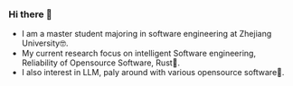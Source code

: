 ### Hi there 👋
- I am a master student majoring in software engineering at Zhejiang University🤓. 
- My current research focus on intelligent Software engineering, Reliability of Opensource Software, Rust🧐.
- I also interest in LLM, paly around with various opensource software🥰.
<!--
**mirthfulLee/mirthfulLee** is a ✨ _special_ ✨ repository because its `README.md` (this file) appears on your GitHub profile.

Here are some ideas to get you started:

- 🔭 I’m currently working on ...
- 🌱 I’m currently learning ...
- 👯 I’m looking to collaborate on ...
- 🤔 I’m looking for help with ...
- 💬 Ask me about ...
- 📫 How to reach me: ...
- 😄 Pronouns: ...
- ⚡ Fun fact: ...
-->
